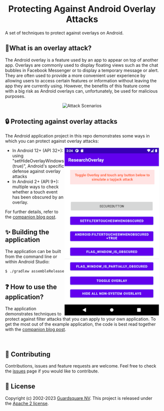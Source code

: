 <h1 align="center">Protecting Against Android Overlay Attacks</h4>

A set of techniques to protect against overlays on Android.

## 📱What is an overlay attack?

<p>
The Android overlay is a feature used by an app to appear on top of another app. 
Overlays are commonly used to display floating views such as the chat bubbles in Facebook Messenger 
or to display a temporary message or alert. 
They are often used to provide a more convenient user experience by allowing 
users to access certain features or information without leaving the app they are currently using. 
However, the benefits of this feature come with a big risk as Android overlays can, 
unfortunately, be used for malicious purposes.
</p>

<center>
<img src="https://www.guardsquare.com/hs-fs/hubfs/Blog%20assets/Blog%20internal%20images/1_attack-scenarios.png?width=800&height=468&name=1_attack-scenarios.png" alt="Attack Scenarios"/>
</center>

## 🔒 Protecting against overlay attacks

The Android application project in this repo demonstrates some ways in which you can protect against overlay attacks:

<img align="right" src=screenshot.png width="309" />

* In Android 12+ (API 32+): using "setHideOverlayWindows(true)", Android's specific defense against overlay attacks
* In Android 2+ (API 9+): multiple ways to check whether a touch event has been obscured by an overlay.

For further details, refer to the [companion blog post](https://www.guardsquare.com/blog/protecting-against-android-overlay-attacks-guardsquare).


## ✨ Building the application

The application can be built from the command line or within Android Studio:


```shell
$ ./gradlew assembleRelease
```

## ❓ How to use the application?

The application demonstrates techniques to protect against filter attacks that
you can apply to your own application. To get the most out of the example application, the code is best read
together with the [companion blog post](https://www.guardsquare.com/blog/protecting-against-android-overlay-attacks-guardsquare).

<br clear=right />

## 🤝 Contributing

Contributions, issues and feature requests are welcome.
Feel free to check the [issues](https://github.com/Guardsquare/android-overlay-detection/issues) page if you would like to contribute.

## 📝 License

Copyright (c) 2002-2023 [Guardsquare NV](https://www.guardsquare.com/).
This project is released under the [Apache 2 license](LICENSE).